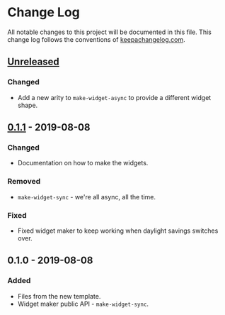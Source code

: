 # Change Log
All notable changes to this project will be documented in this file. This change log follows the conventions of [keepachangelog.com](http://keepachangelog.com/).

## [Unreleased]
### Changed
- Add a new arity to `make-widget-async` to provide a different widget shape.

## [0.1.1] - 2019-08-08
### Changed
- Documentation on how to make the widgets.

### Removed
- `make-widget-sync` - we're all async, all the time.

### Fixed
- Fixed widget maker to keep working when daylight savings switches over.

## 0.1.0 - 2019-08-08
### Added
- Files from the new template.
- Widget maker public API - `make-widget-sync`.

[Unreleased]: https://github.com/your-name/pegthing-domyself/compare/0.1.1...HEAD
[0.1.1]: https://github.com/your-name/pegthing-domyself/compare/0.1.0...0.1.1
